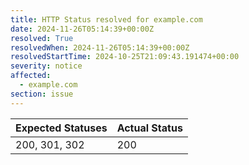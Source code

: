 ```yaml
---
title: HTTP Status resolved for example.com
date: 2024-11-26T05:14:39+00:00Z
resolved: True
resolvedWhen: 2024-11-26T05:14:39+00:00Z
resolvedStartTime: 2024-10-25T21:09:43.191474+00:00
severity: notice
affected:
  - example.com
section: issue
---
```


| Expected Statuses | Actual Status  |
|-------------------|----------------|
| 200, 301, 302 | 200 |
